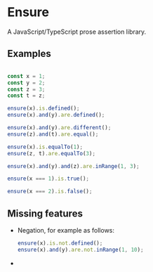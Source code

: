 # Ensure
A JavaScript/TypeScript prose assertion library.

## Examples
```js

const x = 1;
const y = 2;
const z = 3;
const t = z;

ensure(x).is.defined();
ensure(x).and(y).are.defined();

ensure(x).and(y).are.different();
ensure(z).and(t).are.equal();

ensure(x).is.equalTo(1);
ensure(z, t).are.equalTo(3);

ensure(x).and(y).and(z).are.inRange(1, 3);

ensure(x === 1).is.true();

ensure(x === 2).is.false();

```

## Missing features
- Negation, for example as follows:
  ```ts
  ensure(x).is.not.defined();
  ensure(x).and(y).are.not.inRange(1, 10);
  ```
- 